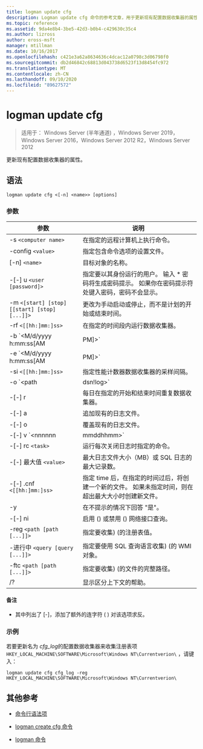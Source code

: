```yaml
---
title: logman update cfg
description: Logman update cfg 命令的参考文章，用于更新现有配置数据收集器的属性。
ms.topic: reference
ms.assetid: 9da4e8b4-3be5-42d3-b0b4-c429630c35c4
ms.author: lizross
author: eross-msft
manager: mtillman
ms.date: 10/16/2017
ms.openlocfilehash: c421e3a62a8634636c4dcac12a0798c3d06798f0
ms.sourcegitcommit: db2d46842c68813d043738d6523f13d8454fc972
ms.translationtype: MT
ms.contentlocale: zh-CN
ms.lasthandoff: 09/10/2020
ms.locfileid: "89627572"
---
```

# <a name="logman-update-cfg"></a>logman update cfg

> 适用于： Windows Server (半年通道) ，Windows Server 2019，Windows Server 2016，Windows Server 2012 R2，Windows Server 2012

更新现有配置数据收集器的属性。

## <a name="syntax"></a>语法

```
logman update cfg <[-n] <name>> [options]
```

### <a name="parameters"></a>参数


| 参数 | 说明 |
| --------- | ----------- |
| -s `<computer name>` | 在指定的远程计算机上执行命令。 |
| -config `<value>` | 指定包含命令选项的设置文件。 |
| [-n] `<name>` | 目标对象的名称。 |
| -[-] u `<user [password]>` | 指定要以其身份运行的用户。 输入 \* 密码将生成密码提示。 如果你在密码提示符处键入密码，密码不会显示。 |
| -m `<[start] [stop] [[start] [stop] [...]]>` | 更改为手动启动或停止，而不是计划的开始或结束时间。 |
| -rf `<[[hh:]mm:]ss>` | 在指定的时间段内运行数据收集器。 |
| -b `<M/d/yyyy h:mm:ss[AM|PM]>` | 开始在指定时间收集数据。 |
| -e `<M/d/yyyy h:mm:ss[AM|PM]>` | 结束在指定时间收集的数据。 |
| -si `<[[hh:]mm:]ss>` | 指定性能计数器数据收集器的采样间隔。 |
| -o `<path|dsn!log>` | 指定 SQL 数据库中的输出日志文件或 DSN 和日志集名称。 |
| -[-] r | 每日在指定的开始和结束时间重复数据收集器。 |
| -[-] a | 追加现有的日志文件。 |
| -[-] o | 覆盖现有的日志文件。 |
| -[-] v `<nnnnnn|mmddhhmm>` | 将文件版本信息附加到日志文件名称的末尾。 |
| -[-] rc `<task>` | 运行每次关闭日志时指定的命令。 |
| -[-] 最大值 `<value>` | 最大日志文件大小（MB）或 SQL 日志的最大记录数。 |
| -[-] .cnf `<[[hh:]mm:]ss>` | 指定 time 后，在指定的时间过后，将创建一个新的文件。 如果未指定时间，则在超出最大大小时创建新文件。 |
| -y | 在不提示的情况下回答 "是"。 |
| -[-] ni | 启用 () 或禁用 () 网络接口查询。 |
| -reg `<path [path [...]]>` | 指定要收集)  (的注册表值。 |
| -进行中 `<query [query [...]]>` | 指定要使用 SQL 查询语言收集)  (的 WMI 对象。 |
| -ftc `<path [path [...]]>` | 指定要收集)  (的文件的完整路径。 |
| /? | 显示区分上下文的帮助。 |

#### <a name="remarks"></a>备注

- 其中列出了 [-]，添加了额外的连字符 ( ) 对该选项求反。

### <a name="examples"></a>示例

若要更新名为 *cfg_log*的配置数据收集器来收集注册表项 `HKEY_LOCAL_MACHINE\SOFTWARE\Microsoft\Windows NT\Currentverion\` ，请键入：

```
logman update cfg cfg_log -reg HKEY_LOCAL_MACHINE\SOFTWARE\Microsoft\Windows NT\Currentverion\
```

## <a name="additional-references"></a>其他参考

- [命令行语法项](command-line-syntax-key.md)

- [logman create cfg 命令](logman-create-cfg.md)

- [logman 命令](logman.md)
